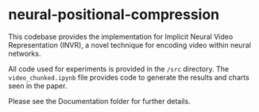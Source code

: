# neural-positional-compression

This codebase provides the implementation for Implicit Neural Video Representation (INVR), a novel technique for encoding video within neural networks. 

All code used for experiments is provided in the `/src` directory. The `video_chunked.ipynb` file provides code to generate the results and charts seen in the paper.

Please see the Documentation folder for further details.
